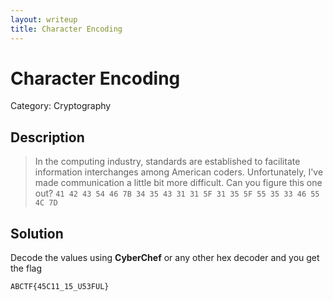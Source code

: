 ```yaml
---
layout: writeup
title: Character Encoding
---
```

# Character Encoding
Category: Cryptography

## Description

> In the computing industry, standards are established to facilitate information interchanges among American coders. Unfortunately, I've made communication a little bit more difficult. Can you figure this one out? `41 42 43 54 46 7B 34 35 43 31 31 5F 31 35 5F 55 35 33 46 55 4C 7D`

## Solution

Decode the values using **CyberChef** or any other hex decoder and you get the flag
```
ABCTF{45C11_15_U53FUL}
```